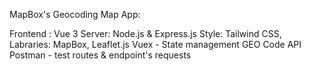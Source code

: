 MapBox's Geocoding Map App:

Frontend : Vue 3
Server: Node.js & Express.js
Style: Tailwind CSS,
Labraries: MapBox, Leaflet.js
Vuex - State management
GEO Code API
Postman - test routes & endpoint's requests
